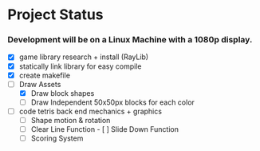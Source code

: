 # Project Status
### Development will be on a Linux Machine with a 1080p display.
- [X] game library research + install (RayLib)
- [X] statically link library for easy compile
- [X] create makefile
- [ ] Draw Assets
    - [X] Draw block shapes
    - [ ] Draw Independent 50x50px blocks for each color
- [ ] code tetris back end mechanics + graphics
    - [ ] Shape motion & rotation
    - [ ] Clear Line Function
            - [ ] Slide Down Function
    - [ ] Scoring System